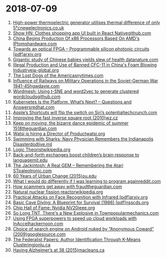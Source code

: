 # 2018-07-09
1. [High-power thermoelectric generator utilises thermal difference of only 5°cnewelectronics.co.uk](http://www.newelectronics.co.uk/electronics-news/high-power-thermoelectric-generator-utilises-thermal-difference-of-only-5c/175937/)
2. [Show HN: Clothes shopping app UI built in React Nativegithub.com](https://github.com/ATF19/react-native-shop-ui)
3. [China Begins Production Of x86 Processors Based On AMD's IPtomshardware.com](https://www.tomshardware.com/news/china-zen-x86-processor-dryhana,37417.html)
4. [Towards an optical FPGA – Programmable silicon photonic circuits [pdf]arxiv.org](https://arxiv.org/ftp/arxiv/papers/1807/1807.01656.pdf)
5. [Gigantic study of Chinese babies yields slew of health datanature.com](https://www.nature.com/articles/d41586-018-05522-1)
6. [Illegal Production and Use of Banned CFC-11 in China's Foam Blowing Industryeia-global.org](https://eia-global.org/reports/20180709-blowing-it-illegal-production-and-use-of-banned-cfc-11-in-chinas-foam-blowing-industry)
7. [The Lost Dogs of the Americasnytimes.com](https://www.nytimes.com/2018/07/05/science/dog-american-genome.html)
8. [Influence of Railways on Military Operations in the Soviet-German War 1941-45hgwdavie.com](https://www.hgwdavie.com/blog/2018/3/9/the-influence-of-railways-on-military-operations-in-the-russo-german-war-19411945)
9. [Wordmesh: Using t-SNE and word2vec to generate clustered wordcloudsgithub.com](https://github.com/mukund109/word-mesh/)
10. [Kubernetes Is the Platform. What’s Next? – Questions and Answersredhat.com](https://www.redhat.com/en/blog/kubernetes-platform-what%E2%80%99s-next-questions-and-answers)
11. [Apple’s Shortcuts will flip the switch on Siri’s potentialtechcrunch.com](https://techcrunch.com/2018/07/08/shortcuts-will-flip-the-switch-for-apple-on-siris-potential-just-not-how-you-think/)
12. [Improving the fast inverse square root (2010)wz.cz](http://rrrola.wz.cz/inv_sqrt.html)
13. [Keep on moving: the bizarre dance epidemic of summer 1518theguardian.com](https://www.theguardian.com/stage/2018/jul/05/bizarre-dance-epidemic-of-summer-1518-strasbourg)
14. [Watsi is hiring a Director of Productwatsi.org](https://blog.watsi.org/director-of-product/)
15. [Swimming with Sharks: Navy Physician Remembers the Indianapolis Disasterdodlive.mil](http://navymedicine.navylive.dodlive.mil/archives/9206)
16. [Logic Theoristwikipedia.org](https://en.wikipedia.org/wiki/Logic_Theorist)
17. [Back-and-forth exchanges boost children’s brain response to languagemit.edu](http://news.mit.edu/2018/conversation-boost-childrens-brain-response-language-0214)
18. [The Jackintosh: A Real GEM – Remembering the Atari STpaleotronic.com](https://paleotronic.com/2018/07/08/the-jackintosh-a-real-gem-remembering-the-atari-st/)
19. [60 Years of Urban Change (2015)ou.edu](http://iqc.ou.edu/2015/02/10/60yrswest/)
20. [What I would do differently if I was learning to program againreddit.com](https://www.reddit.com/r/learnprogramming/comments/8wr9xv/what_i_would_do_differently_if_i_was_learning_to/)
21. [How scammers get away with fraudtheguardian.com](https://www.theguardian.com/money/2018/jul/07/heres-how-scammers-get-away-with-it)
22. [Natural nuclear fission reactorwikipedia.org](https://en.wikipedia.org/wiki/Natural_nuclear_fission_reactor)
23. [Practical Attacks on Face Recognition with Infrared [pdf]arxiv.org](https://arxiv.org/abs/1803.04683)
24. [Basic Cave Diving: A Blueprint for Survival (1986) [pdf]nsscds.org](https://nsscds.org/wp-content/uploads/2018/05/Blueprint-for-Survival.pdf)
25. [Chip Hall of Fame: Nvidia NV20ieee.org](https://spectrum.ieee.org/tech-history/silicon-revolution/chip-hall-of-fame-nvidia-nv20)
26. [So Long TNT, There's a New Explosive in Townpopularmechanics.com](https://www.popularmechanics.com/military/research/a21987787/tnt-replacement-bis-oxadiazole-los-alamos/)
27. [Using FPGA superpowers to speed up cloud workloads with InAccelhackernoon.com](https://hackernoon.com/using-fpga-superpowers-to-speed-up-cloud-workloads-with-inaccel-182058c9183b)
28. [Choice of search engine on Android nuked by “Anonymous Coward” (2009)googlesource.com](https://android.googlesource.com/platform/packages/apps/GlobalSearch/+/592150ac00086400415afe936d96f04d3be3ba0c)
29. [The Federalist Papers: Author Identification Through K-Means Clusteringjonlu.ca](https://blog.jonlu.ca/posts/the-federalist-papers-author-identification-through-k-means-clustering)
30. [Having Alzheimer’s at 38 (2015)macleans.ca](http://site.macleans.ca/longform/alzheimers/)